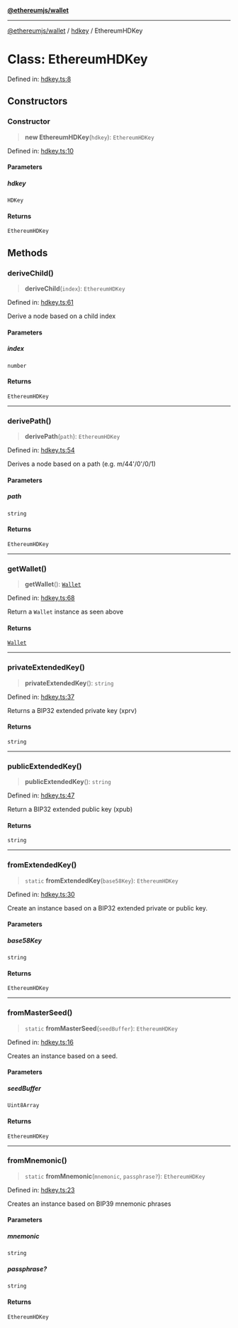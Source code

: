 [**@ethereumjs/wallet**](../../../../README.md)

***

[@ethereumjs/wallet](../../../../README.md) / [hdkey](../README.md) / EthereumHDKey

# Class: EthereumHDKey

Defined in: [hdkey.ts:8](https://github.com/ethereumjs/ethereumjs-monorepo/blob/master/packages/wallet/src/hdkey.ts#L8)

## Constructors

### Constructor

> **new EthereumHDKey**(`hdkey`): `EthereumHDKey`

Defined in: [hdkey.ts:10](https://github.com/ethereumjs/ethereumjs-monorepo/blob/master/packages/wallet/src/hdkey.ts#L10)

#### Parameters

##### hdkey

`HDKey`

#### Returns

`EthereumHDKey`

## Methods

### deriveChild()

> **deriveChild**(`index`): `EthereumHDKey`

Defined in: [hdkey.ts:61](https://github.com/ethereumjs/ethereumjs-monorepo/blob/master/packages/wallet/src/hdkey.ts#L61)

Derive a node based on a child index

#### Parameters

##### index

`number`

#### Returns

`EthereumHDKey`

***

### derivePath()

> **derivePath**(`path`): `EthereumHDKey`

Defined in: [hdkey.ts:54](https://github.com/ethereumjs/ethereumjs-monorepo/blob/master/packages/wallet/src/hdkey.ts#L54)

Derives a node based on a path (e.g. m/44'/0'/0/1)

#### Parameters

##### path

`string`

#### Returns

`EthereumHDKey`

***

### getWallet()

> **getWallet**(): [`Wallet`](../../../../classes/Wallet.md)

Defined in: [hdkey.ts:68](https://github.com/ethereumjs/ethereumjs-monorepo/blob/master/packages/wallet/src/hdkey.ts#L68)

Return a `Wallet` instance as seen above

#### Returns

[`Wallet`](../../../../classes/Wallet.md)

***

### privateExtendedKey()

> **privateExtendedKey**(): `string`

Defined in: [hdkey.ts:37](https://github.com/ethereumjs/ethereumjs-monorepo/blob/master/packages/wallet/src/hdkey.ts#L37)

Returns a BIP32 extended private key (xprv)

#### Returns

`string`

***

### publicExtendedKey()

> **publicExtendedKey**(): `string`

Defined in: [hdkey.ts:47](https://github.com/ethereumjs/ethereumjs-monorepo/blob/master/packages/wallet/src/hdkey.ts#L47)

Return a BIP32 extended public key (xpub)

#### Returns

`string`

***

### fromExtendedKey()

> `static` **fromExtendedKey**(`base58Key`): `EthereumHDKey`

Defined in: [hdkey.ts:30](https://github.com/ethereumjs/ethereumjs-monorepo/blob/master/packages/wallet/src/hdkey.ts#L30)

Create an instance based on a BIP32 extended private or public key.

#### Parameters

##### base58Key

`string`

#### Returns

`EthereumHDKey`

***

### fromMasterSeed()

> `static` **fromMasterSeed**(`seedBuffer`): `EthereumHDKey`

Defined in: [hdkey.ts:16](https://github.com/ethereumjs/ethereumjs-monorepo/blob/master/packages/wallet/src/hdkey.ts#L16)

Creates an instance based on a seed.

#### Parameters

##### seedBuffer

`Uint8Array`

#### Returns

`EthereumHDKey`

***

### fromMnemonic()

> `static` **fromMnemonic**(`mnemonic`, `passphrase?`): `EthereumHDKey`

Defined in: [hdkey.ts:23](https://github.com/ethereumjs/ethereumjs-monorepo/blob/master/packages/wallet/src/hdkey.ts#L23)

Creates an instance based on BIP39 mnemonic phrases

#### Parameters

##### mnemonic

`string`

##### passphrase?

`string`

#### Returns

`EthereumHDKey`
